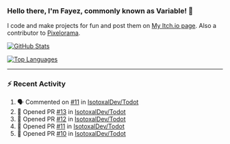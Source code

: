 ### Hello there, I'm Fayez, commonly known as Variable! 👋
I code and make projects for fun and post them on [My Itch.io page](https://variable-industries.itch.io/). Also a contributor to [Pixelorama](https://github.com/Orama-Interactive/Pixelorama).

[![GitHub Stats](https://github-readme-stats.vercel.app/api/?username=Variable-ind&show_icons=true&theme=merko)](https://github.com/anuraghazra/github-readme-stats)

[![Top Languages](https://github-readme-stats.vercel.app/api/top-langs/?username=Variable-ind&layout=compact&theme=merko)](https://github.com/anuraghazra/github-readme-stats)

---

### :zap: Recent Activity

<!--START_SECTION:activity-->
1. 🗣 Commented on [#11](https://github.com/IsotoxalDev/Todot/issues/11) in [IsotoxalDev/Todot](https://github.com/IsotoxalDev/Todot)
2. 💪 Opened PR [#13](https://github.com/IsotoxalDev/Todot/pull/13) in [IsotoxalDev/Todot](https://github.com/IsotoxalDev/Todot)
3. 💪 Opened PR [#12](https://github.com/IsotoxalDev/Todot/pull/12) in [IsotoxalDev/Todot](https://github.com/IsotoxalDev/Todot)
4. 💪 Opened PR [#11](https://github.com/IsotoxalDev/Todot/pull/11) in [IsotoxalDev/Todot](https://github.com/IsotoxalDev/Todot)
5. 💪 Opened PR [#10](https://github.com/IsotoxalDev/Todot/pull/10) in [IsotoxalDev/Todot](https://github.com/IsotoxalDev/Todot)
<!--END_SECTION:activity-->

<!--
**Variable-ind/Variable-ind** is a ✨ _special_ ✨ repository because its `README.md` (this file) appears on your GitHub profile.

Here are some ideas to get you started:
- 🌱 I’m currently studying at ...
- 🔭 I’m currently working on ...
- 👯 I’m looking to collaborate on ...
- 🤔 I’m looking for help with ...
- 💬 Ask me about ...
- 📫 How to reach me: ...
- ⚡ Fun fact: ...
-->
